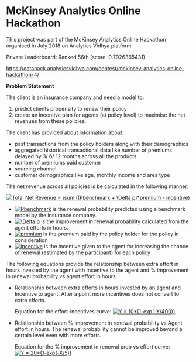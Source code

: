 # McKinsey Analytics Online Hackathon 

This project was part of the McKinsey Analytics Online Hackathon organised in July 2018 on Analytics Vidhya platform.

Private Leaderboard: Ranked 56th (score: 0.7926365431)

https://datahack.analyticsvidhya.com/contest/mckinsey-analytics-online-hackathon-4/


**Problem Statement**

The client is an insurance company and need a model to: 
1) predict clients propensity to renew their policy
2) create an incentive plan for agents (at policy level) to maximise the net revenues from these policies.


The client has provided about information about:
- past transactions from the policy holders along with their demographics 
- aggregated historical transactional data like number of premiums delayed by 3/ 6/ 12 months across all the products 
- number of premiums paid customer 
- sourcing channel 
- customer demographics like age, monthly income and area type


The net revenue across all policies is be calculated in the following manner:

<a href="http://www.codecogs.com/eqnedit.php?latex=Total&space;Net&space;Revenue&space;=&space;\sum&space;((Pbenchmark&space;&plus;&space;\Delta&space;p)*premium&space;-&space;incentive)" target="_blank"><img src="http://latex.codecogs.com/gif.latex?Total&space;Net&space;Revenue&space;=&space;\sum&space;((Pbenchmark&space;&plus;&space;\Delta&space;p)*premium&space;-&space;incentive)" title="Total Net Revenue = \sum ((Pbenchmark + \Delta p)*premium - incentive)" /></a>

- <a href="http://www.codecogs.com/eqnedit.php?latex=Pbenchmark" target="_blank"><img src="http://latex.codecogs.com/gif.latex?Pbenchmark" title="Pbenchmark" /></a> is the renewal probability predicted using a benchmark model by the insurance company.
- <a href="http://www.codecogs.com/eqnedit.php?latex=\Delta&space;p" target="_blank"><img src="http://latex.codecogs.com/gif.latex?\Delta&space;p" title="\Delta p" /></a> is the improvement in renewal probability calculated from the agent efforts in hours.
- <a href="http://www.codecogs.com/eqnedit.php?latex=premium" target="_blank"><img src="http://latex.codecogs.com/gif.latex?premium" title="premium" /></a> is the premium paid by the policy holder for the policy in consideration
- <a href="http://www.codecogs.com/eqnedit.php?latex=incentive" target="_blank"><img src="http://latex.codecogs.com/gif.latex?incentive" title="incentive" /></a> is the incentive given to the agent for increasing the chance of renewal (estimated by the participant) for each policy

The following equations provide the relationship between extra effort in hours invested by the agent with Incentive to the agent and % improvement in renewal probability vs agent effort in hours.

- Relationship between extra efforts in hours invested by an agent and Incentive to agent. After a point more incentives does not convert to extra efforts.

  Equation for the effort-incentives curve:   <a href="http://www.codecogs.com/eqnedit.php?latex=Y&space;=&space;10*(1-exp(-X/400))" target="_blank"><img src="http://latex.codecogs.com/gif.latex?Y&space;=&space;10*(1-exp(-X/400))" title="Y = 10*(1-exp(-X/400))" /></a>

- Relationship between % improvement in renewal probability vs Agent effort in hours. The renewal probability cannot be improved beyond a certain level even with more efforts.

  Equation for the % improvement in renewal prob vs effort curve:   <a href="http://www.codecogs.com/eqnedit.php?latex=Y&space;=&space;20*(1-exp(-X/5))" target="_blank"><img src="http://latex.codecogs.com/gif.latex?Y&space;=&space;20*(1-exp(-X/5))" title="Y = 20*(1-exp(-X/5))" /></a>


